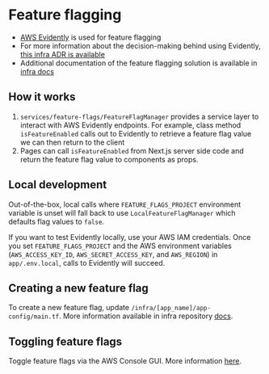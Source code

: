 # Feature flagging

- [AWS Evidently](https://docs.aws.amazon.com/AmazonCloudWatch/latest/monitoring/CloudWatch-Evidently.html) is used for feature flagging
- For more information about the decision-making behind using Evidently, [this infra ADR is available](https://github.com/navapbc/template-infra/blob/68b2db42d06198cb070b0603e63a930db346309f/docs/decisions/infra/0010-feature-flags-system-design.md)
- Additional documentation of the feature flagging solution is available in [infra docs](https://github.com/navapbc/template-infra/blob/main/docs/feature-flags.md)

## How it works

1. `services/feature-flags/FeatureFlagManager` provides a service layer to interact with AWS Evidently endpoints. For example, class method `isFeatureEnabled` calls out to Evidently to retrieve a feature flag value we can then return to the client
1. Pages can call `isFeatureEnabled` from Next.js server side code and return the feature flag value to components as props.

## Local development

Out-of-the-box, local calls where `FEATURE_FLAGS_PROJECT` environment variable is unset will fall back to use `LocalFeatureFlagManager` which defaults flag values to `false`. 

If you want to test Evidently locally, use your AWS IAM credentials. Once you set `FEATURE_FLAGS_PROJECT` and the AWS environment variables (`AWS_ACCESS_KEY_ID`, `AWS_SECRET_ACCESS_KEY`, and `AWS_REGION`) in `app/.env.local`, calls to Evidently will succeed. 

## Creating a new feature flag

To create a new feature flag, update `/infra/[app_name]/app-config/main.tf`. More information available in infra repository [docs](https://github.com/navapbc/template-infra/blob/main/docs/feature-flags.md).

## Toggling feature flags

Toggle feature flags via the AWS Console GUI. More information [here](https://github.com/navapbc/template-infra/blob/main/docs/feature-flags.md#managing-feature-releases-and-partial-rollouts-via-aws-console).
